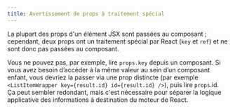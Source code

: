 ```yaml
---
title: Avertissement de props à traitement spécial
---
```


La plupart des props d'un élément JSX sont passées au composant ; cependant, deux props ont un traitement spécial par React (`key` et `ref`) et ne sont donc pas passées au composant.

Vous ne pouvez pas, par exemple, lire `props.key` depuis un composant. Si vous avez besoin d’accéder à la même valeur au sein d’un composant enfant, vous devriez la passer via une prop distincte (par exemple `<ListItemWrapper key={result.id} id={result.id} />`), puis lire `props`.id. Ça peut sembler redondant, mais c'est nécessaire pour séparer la logique applicative des informations à destination du moteur de React.
